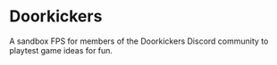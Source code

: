 # Doorkickers
A sandbox FPS for members of the Doorkickers Discord community to playtest game ideas for fun.
